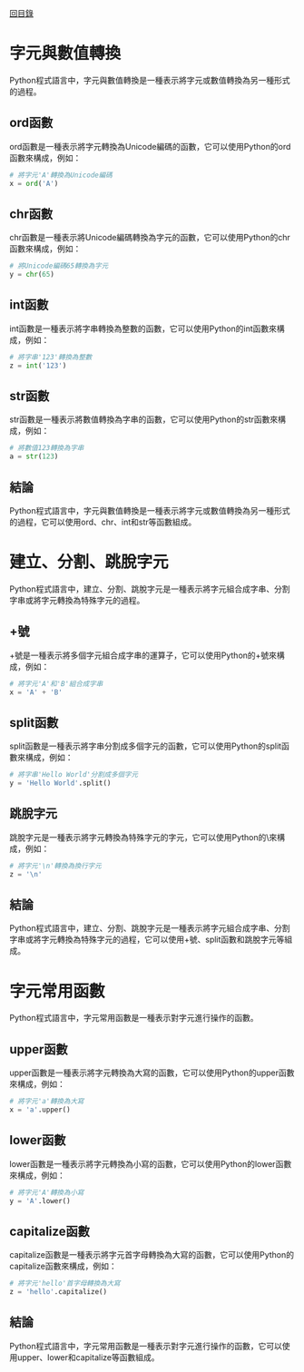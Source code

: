 [回目錄](#)

# 字元與數值轉換
Python程式語言中，字元與數值轉換是一種表示將字元或數值轉換為另一種形式的過程。

## ord函數
ord函數是一種表示將字元轉換為Unicode編碼的函數，它可以使用Python的ord函數來構成，例如：

```python
# 將字元'A'轉換為Unicode編碼
x = ord('A')
```

## chr函數
chr函數是一種表示將Unicode編碼轉換為字元的函數，它可以使用Python的chr函數來構成，例如：

```python
# 將Unicode編碼65轉換為字元
y = chr(65)
```

## int函數
int函數是一種表示將字串轉換為整數的函數，它可以使用Python的int函數來構成，例如：

```python
# 將字串'123'轉換為整數
z = int('123')
```

## str函數
str函數是一種表示將數值轉換為字串的函數，它可以使用Python的str函數來構成，例如：

```python
# 將數值123轉換為字串
a = str(123)
```

## 結論
Python程式語言中，字元與數值轉換是一種表示將字元或數值轉換為另一種形式的過程，它可以使用ord、chr、int和str等函數組成。


# 建立、分割、跳脫字元
Python程式語言中，建立、分割、跳脫字元是一種表示將字元組合成字串、分割字串或將字元轉換為特殊字元的過程。

## +號
+號是一種表示將多個字元組合成字串的運算子，它可以使用Python的+號來構成，例如：

```python
# 將字元'A'和'B'組合成字串
x = 'A' + 'B'
```

## split函數
split函數是一種表示將字串分割成多個字元的函數，它可以使用Python的split函數來構成，例如：

```python
# 將字串'Hello World'分割成多個字元
y = 'Hello World'.split()
```

## 跳脫字元
跳脫字元是一種表示將字元轉換為特殊字元的字元，它可以使用Python的\來構成，例如：

```python
# 將字元'\n'轉換為換行字元
z = '\n'
```

## 結論
Python程式語言中，建立、分割、跳脫字元是一種表示將字元組合成字串、分割字串或將字元轉換為特殊字元的過程，它可以使用+號、split函數和跳脫字元等組成。

# 字元常用函數
Python程式語言中，字元常用函數是一種表示對字元進行操作的函數。

## upper函數
upper函數是一種表示將字元轉換為大寫的函數，它可以使用Python的upper函數來構成，例如：

```python
# 將字元'a'轉換為大寫
x = 'a'.upper()
```

## lower函數
lower函數是一種表示將字元轉換為小寫的函數，它可以使用Python的lower函數來構成，例如：

```python
# 將字元'A'轉換為小寫
y = 'A'.lower()
```

## capitalize函數
capitalize函數是一種表示將字元首字母轉換為大寫的函數，它可以使用Python的capitalize函數來構成，例如：

```python
# 將字元'hello'首字母轉換為大寫
z = 'hello'.capitalize()
```

## 結論
Python程式語言中，字元常用函數是一種表示對字元進行操作的函數，它可以使用upper、lower和capitalize等函數組成。